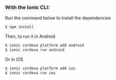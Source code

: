 
### With the Ionic CLI:

Run the command below to install the dependencies

```bash
$ npm install
```

Then, to run it in Android

```bash
$ ionic cordova platform add android
$ ionic cordova run android
```

Or in iOS

```bash
$ ionic cordova platform add ios
$ ionic cordova run ios
```
